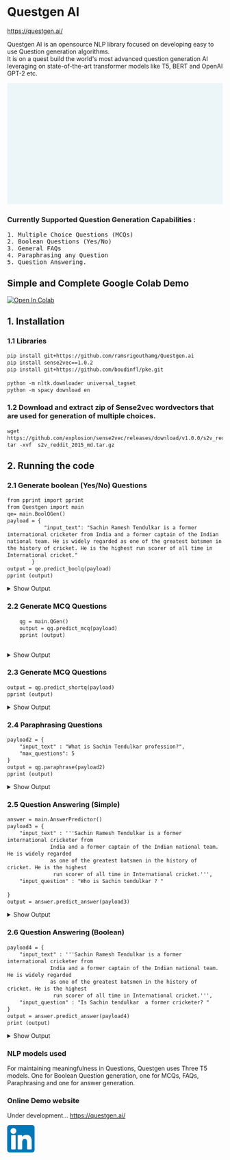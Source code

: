 # Questgen AI   <br>
https://questgen.ai/  


Questgen AI is an opensource NLP library focused on developing easy to use Question generation algorithms.<br>
It is on a quest build the world's most advanced question generation AI leveraging on state-of-the-art transformer models like T5, BERT and OpenAI GPT-2 etc.


<img src= './quest.gif' >

### Currently Supported Question Generation Capabilities :
<pre>
1. Multiple Choice Questions (MCQs)
2. Boolean Questions (Yes/No)
3. General FAQs
4. Paraphrasing any Question  
5. Question Answering.
</pre>

## Simple and Complete Google Colab Demo
[![Open In Colab](https://colab.research.google.com/assets/colab-badge.svg)](https://colab.research.google.com/drive/1CvgSjU48kN5jEtCU732soM723W1spGdm?usp=sharing)


## 1. Installation

### 1.1 Libraries
```
pip install git+https://github.com/ramsrigouthamg/Questgen.ai
pip install sense2vec==1.0.2
pip install git+https://github.com/boudinfl/pke.git

python -m nltk.downloader universal_tagset
python -m spacy download en 
```
### 1.2 Download and extract zip of Sense2vec wordvectors that are used for generation of multiple choices.
```
wget https://github.com/explosion/sense2vec/releases/download/v1.0.0/s2v_reddit_2015_md.tar.gz
tar -xvf  s2v_reddit_2015_md.tar.gz
```

## 2. Running the code

### 2.1 Generate boolean (Yes/No) Questions
```
from pprint import pprint
from Questgen import main
qe= main.BoolQGen()
payload = {
            "input_text": "Sachin Ramesh Tendulkar is a former international cricketer from India and a former captain of the Indian national team. He is widely regarded as one of the greatest batsmen in the history of cricket. He is the highest run scorer of all time in International cricket."
        }
output = qe.predict_boolq(payload)
pprint (output)
```

<details>
<summary>Show Output</summary>

```
'Boolean Questions': ['Is sachin ramesh tendulkar the highest run scorer in '
                       'cricket?',
                       'Is sachin ramesh tendulkar the highest run scorer in '
                       'cricket?',
                       'Is sachin tendulkar the highest run scorer in '
                       'cricket?']

```
</details>

### 2.2 Generate MCQ Questions
```
    qg = main.QGen()
    output = qg.predict_mcq(payload)
    pprint (output)
    
```

<details>
<summary>Show Output</summary>
            
```
    {'questions': [{'answer': 'cricketer',
                'context': 'Sachin Ramesh Tendulkar is a former international '
                           'cricketer from India and a former captain of the '
                           'Indian national team.',
                'extra_options': ['Mark Waugh',
                                  'Sharma',
                                  'Ricky Ponting',
                                  'Afridi',
                                  'Kohli',
                                  'Dhoni'],
                'id': 1,
                'options': ['Brett Lee', 'Footballer', 'International Cricket'],
                'options_algorithm': 'sense2vec',
                'question_statement': "What is Sachin Ramesh Tendulkar's "
                                      'career?',
                'question_type': 'MCQ'},
               {'answer': 'india',
                'context': 'Sachin Ramesh Tendulkar is a former international '
                           'cricketer from India and a former captain of the '
                           'Indian national team.',
                'extra_options': ['Pakistan',
                                  'South Korea',
                                  'Nepal',
                                  'Philippines',
                                  'Zimbabwe'],
                'id': 2,
                'options': ['Bangladesh', 'Indonesia', 'China'],
                'options_algorithm': 'sense2vec',
                'question_statement': 'Where is Sachin Ramesh Tendulkar from?',
                'question_type': 'MCQ'},
               {'answer': 'batsmen',
                'context': 'He is widely regarded as one of the greatest '
                           'batsmen in the history of cricket.',
                'extra_options': ['Ashwin', 'Dhoni', 'Afridi', 'Death Overs'],
                'id': 3,
                'options': ['Bowlers', 'Wickets', 'Mccullum'],
                'options_algorithm': 'sense2vec',
                'question_statement': 'What is the best cricketer?',
                'question_type': 'MCQ'}]}
```
</details> 


### 2.3 Generate MCQ Questions

```
output = qg.predict_shortq(payload)
pprint (output)
```


<details>
<summary>Show Output</summary>

 ```
 {'questions': [{'Answer': 'cricketer',
                'Question': "What is Sachin Ramesh Tendulkar's career?",
                'context': 'Sachin Ramesh Tendulkar is a former international '
                           'cricketer from India and a former captain of the '
                           'Indian national team.',
                'id': 1},
               {'Answer': 'india',
                'Question': 'Where is Sachin Ramesh Tendulkar from?',
                'context': 'Sachin Ramesh Tendulkar is a former international '
                           'cricketer from India and a former captain of the '
                           'Indian national team.',
                'id': 2},
               {'Answer': 'batsmen',
                'Question': 'What is the best cricketer?',
                'context': 'He is widely regarded as one of the greatest '
                           'batsmen in the history of cricket.',
                'id': 3}]
 }
 ```
</details>

### 2.4 Paraphrasing Questions
```
payload2 = {
    "input_text" : "What is Sachin Tendulkar profession?",
    "max_questions": 5
}
output = qg.paraphrase(payload2)
pprint (output)

```
<details>
<summary>Show Output</summary>
            
```
{'Paraphrased Questions': ["ParaphrasedTarget: What is Sachin Tendulkar's "
                           'profession?',
                           "ParaphrasedTarget: What is Sachin Tendulkar's "
                           'career?',
                           "ParaphrasedTarget: What is Sachin Tendulkar's job?",
                           'ParaphrasedTarget: What is Sachin Tendulkar?',
                           "ParaphrasedTarget: What is Sachin Tendulkar's "
                           'occupation?'],
 'Question': 'What is Sachin Tendulkar profession?'}
```
</details>

### 2.5 Question Answering (Simple)
```
answer = main.AnswerPredictor()
payload3 = {
    "input_text" : '''Sachin Ramesh Tendulkar is a former international cricketer from 
              India and a former captain of the Indian national team. He is widely regarded 
              as one of the greatest batsmen in the history of cricket. He is the highest
               run scorer of all time in International cricket.''',
    "input_question" : "Who is Sachin tendulkar ? "
    
}
output = answer.predict_answer(payload3)

```
<details>
<summary>Show Output</summary>
            
```
Sachin ramesh tendulkar is a former international cricketer from india and a former captain of the indian national team.
```
</details>

### 2.6 Question Answering (Boolean)
```
payload4 = {
    "input_text" : '''Sachin Ramesh Tendulkar is a former international cricketer from 
              India and a former captain of the Indian national team. He is widely regarded 
              as one of the greatest batsmen in the history of cricket. He is the highest
               run scorer of all time in International cricket.''',
    "input_question" : "Is Sachin tendulkar  a former cricketer? "
}
output = answer.predict_answer(payload4)
print (output)
```
<details>
<summary>Show Output</summary>
            
```
Yes, sachin tendulkar is a former cricketer.
```
</details>

### NLP models used

For maintaining meaningfulness in Questions, Questgen uses Three T5 models. One for Boolean Question generation, one for MCQs, FAQs, Paraphrasing and one for answer generation.

### Online Demo website
Under development...
https://questgen.ai/


[![Linkedin Link](linkedin.png)](https://www.linkedin.com/company/30182152/)

